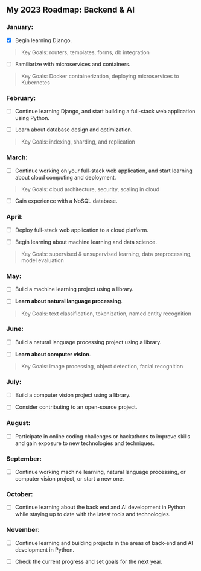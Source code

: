 
## My 2023 Roadmap: Backend & AI

  

### January:

- [x] Begin learning Django.
> Key Goals: routers, templates, forms, db integration
- [ ] Familiarize with microservices and containers.
> Key Goals: Docker containerization, deploying microservices to Kubernetes
  

### February:

- [ ] Continue learning Django, and start building a full-stack web application using Python.

- [ ] Learn about database design and optimization.
> Key Goals: indexing, sharding, and replication
  
### March:

- [ ] Continue working on your full-stack web application, and start learning about cloud computing and deployment.
> Key Goals: cloud architecture, security, scaling in cloud
- [ ] Gain experience with a NoSQL database.

  

### April:

- [ ] Deploy full-stack web application to a cloud platform.

- [ ] Begin learning about machine learning and data science.
> Key Goals: supervised & unsupervised learning, data preprocessing, model evaluation
  

### May:

- [ ] Build a machine learning project using a library.

- [ ] **Learn about natural language processing**.
> Key Goals: text classification, tokenization, named entity recognition
  

### June:

- [ ] Build a natural language processing project using a library.

- [ ] **Learn about computer vision**.
> Key Goals: image processing, object detection, facial recognition
  

### July:

- [ ] Build a computer vision project using a library.

- [ ] Consider contributing to an open-source project.

  

### August:

- [ ] Participate in online coding challenges or hackathons to improve skills and gain exposure to new technologies and techniques.

  

### September:

- [ ] Continue working machine learning, natural language processing, or computer vision project, or start a new one.

  

### October:

- [ ] Continue learning about the back end and AI development in Python while staying up to date with the latest tools and technologies.

  

### November:

- [ ] Continue learning and building projects in the areas of back-end and AI development in Python.

- [ ] Check the current progress and set goals for the next year.
